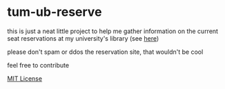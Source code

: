 # tum-ub-reserve
this is just a neat little project to help me gather information on the current
seat reservations at my university's library (see [here](https://www.ub.tum.de/arbeitsplatz-reservieren))

please don't spam or ddos the reservation site, that wouldn't be cool

feel free to contribute

[MIT License](LICENSE.md)
